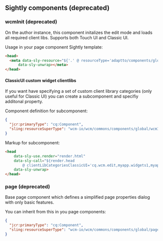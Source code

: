 ## Sightly components (deprecated)


### wcmInit (deprecated)

On the author instance, this component initalizes the edit mode and loads all required client libs. Supports both Touch UI and Classic UI.

Usage in your page component Sightly template:

```html
<head>
  <meta data-sly-resource="${'.' @ resourceType='adaptto/components/global/wcmInit' }"
      data-sly-unwrap></meta>
</head>
```

#### ClassicUI custom widget clientlibs

If you want have specifying a set of custom client library categories (only useful for Classic UI) you can create a subcomponent
and specifiy additonal property.

Component definition for subcomponent:

```json
{
  "jcr:primaryType": "cq:Component",
  "sling:resourceSuperType": "wcm-io/wcm/commons/components/global/wcmInit"
}

```

Markup for subcomponent:

```html
<head
    data-sly-use.render="render.html"
    data-sly-call="${render.head
        @ clientLibCategoriesClassicUI='cq.wcm.edit,myapp.widgets1,myapp.widgets2'}"
    data-sly-unwrap>
</head>
```


### page (deprecated)

Base page component which defines a simplified page properties dialog with only basic features.

You can inherit from this in you page components:

```json
{
  "jcr:primaryType": "cq:Component",
  "sling:resourceSuperType": "wcm-io/wcm/commons/components/global/page"
}

```
